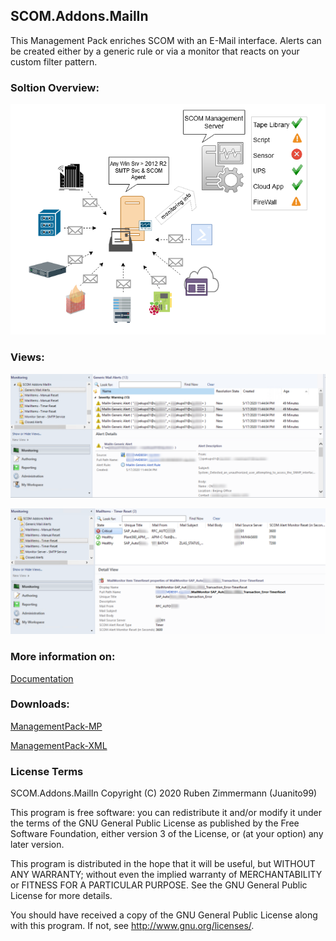 ﻿## SCOM.Addons.MailIn
 This Management Pack enriches SCOM with an E-Mail interface. 
 Alerts can be created either by a generic rule or via a monitor that reacts on your custom filter pattern.

### Soltion Overview:
![Solution_Overview](https://raw.githubusercontent.com/Juanito99/SCOM.Addons.MailIn/master/PicturesForGitWebSite/SolutionOverview.png)


### Views:
![GenercMail_Alerts](https://raw.githubusercontent.com/Juanito99/SCOM.Addons.MailIn/master/PicturesForGitWebSite/GenericMailAlerts.png)


![MailItemTimerReset](https://raw.githubusercontent.com/Juanito99/SCOM.Addons.MailIn/master/PicturesForGitWebSite/MailItemTimerReset.png)




### More information on:
[Documentation](https://github.com/Juanito99/SCOM.Addons.MailIn/blob/master/Documentation/SCOMAddonsMailIn.pdf)


### Downloads:

[ManagementPack-MP](https://github.com/Juanito99/SCOM.Addons.MailIn/blob/master/SCOM.Addons.MailIn/bin/Debug/SCOM.Addons.MailIn.mpb) 

[ManagementPack-XML](https://github.com/Juanito99/SCOM.Addons.MailIn/blob/master/SCOM.Addons.MailIn/bin/Debug/SCOM.Addons.MailIn.XML) 





### License Terms

SCOM.Addons.MailIn
Copyright (C) 2020 Ruben Zimmermann (Juanito99)

This program is free software: you can redistribute it and/or modify
it under the terms of the GNU General Public License as published by
the Free Software Foundation, either version 3 of the License, or
(at your option) any later version.

This program is distributed in the hope that it will be useful,
but WITHOUT ANY WARRANTY; without even the implied warranty of
MERCHANTABILITY or FITNESS FOR A PARTICULAR PURPOSE.  See the
GNU General Public License for more details.

You should have received a copy of the GNU General Public License
along with this program.  If not, see <http://www.gnu.org/licenses/>.